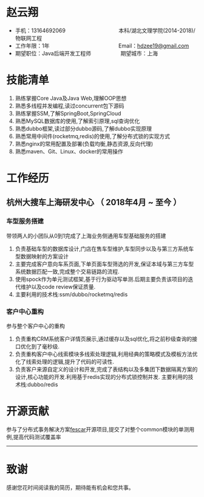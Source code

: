 
# 赵云翔
 - 手机：13164692069&emsp;&emsp;&emsp;&emsp;&emsp;&emsp;&emsp;&emsp;&emsp;&emsp;本科/湖北文理学院(2014-2018)/物联网工程
 - 工作年限：1年&emsp;&emsp;&emsp;&emsp;&emsp;&emsp;&emsp;&emsp;&emsp;&emsp;&emsp;&emsp;&emsp;Email：hdzee19@gmail.com
 - 期望职位：Java后端开发工程师&nbsp;&nbsp;&emsp;&emsp;&emsp;&emsp;&emsp;期望城市：上海 

# 技能清单
1. 熟练掌握Core Java及Java Web,理解OOP思想
2. 熟悉多线程并发编程,读过concurrent包下源码
3. 熟练掌握SSM,了解SpringBoot,SpringCloud 
4. 熟悉MySQL数据库的使用,了解索引原理,sql查询优化
4. 熟悉dubbo框架,读过部分dubbo源码,了解dubbo实现原理
5. 熟悉常用中间件(rocketmq,redis)的使用,了解分布式锁的实现方式
6. 熟悉nginx的常用配置及部署(负载均衡,静态资源,反向代理)
8. 熟悉maven、Git、Linux、docker的常用操作
# 工作经历
## 杭州大搜车上海研发中心 （ 2018年4月 ~ 至今 ）
### 车型服务搭建
带领两人的小团队从0到1完成了上海业务侧通用车型基础服务的搭建
1. 负责基础车型的数据库设计,门店在售车型维护,车型同步以及与第三方系统车型数据映射的方案设计
1. 主要完成客户意向车系页面,下单页面车型筛选的开发,保证本域与第三方车型系统数据匹配一致,完成整个交易链路的流程.
2. 使用spock作为单元测试框架,基于行为驱动写单测.后期主要负责该项目的迭代维护以及code review保证质量.
3. 主要利用的技术栈:ssm/dubbo/rocketmq/redis
### 客户中心重构
参与整个客户中心的重构
1. 负责重构CRM系统客户详情页展示,通过缓存以及sql优化,将之前秒级查询的接口优化到了毫秒级.
2. 负责重构客户中心线索模块多线索处理逻辑,利用经典的策略模式及模板方法优化了线索处理的逻辑,提升了代码的可读性.
3. 负责客户来源自定义的设计和开发,完成了表结构以及多集团下数据隔离方案的设计,核心功能的开发.利用基于redis实现的分布式锁控制并发.
主要利用的技术栈:dubbo/redis

# 开源贡献
参与了分布式事务解决方案[fescar](https://github.com/alibaba/fescar)开源项目,提交了对整个common模块的单测用例,提高代码测试覆盖率

---      
# 致谢
感谢您花时间阅读我的简历，期待能有机会和您共事。
      

   

  

  

